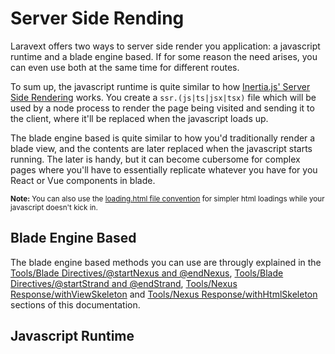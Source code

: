 # Server Side Rending

Laravext offers two ways to server side render you application: a javascript runtime and a blade engine based. If for some reason the need arises, you can even use both at the same time for different routes.

To sum up, the javascript runtime is quite similar to how [Inertia.js' Server Side Rendering](https://inertiajs.com/server-side-rendering) works. You create a `ssr.(js|ts|jsx|tsx)` file which will be used by a node process to render the page being visited and sending it to the client, where it'll be replaced when the javascript loads up. 

The blade engine based is quite similar to how you'd traditionally render a blade view, and the contents are later replaced when the javascript starts running. The later is handy, but it can become cubersome for complex pages where you'll have to essentially replicate whatever you have for you React or Vue components in blade.

<sup>**Note:** You can also use the [loading.html file convention](/concepts/file-conventions?id=loading) for simpler html loadings while your javascript doesn't kick in.</sup>

## Blade Engine Based

The blade engine based methods you can use are througly explained in the [Tools/Blade Directives/@startNexus and @endNexus](/tools/blade-directives?id=startnexus-and-endnexus), [Tools/Blade Directives/@startStrand and @endStrand](/tools/blade-directives?id=startstrand-and-endstrand), [Tools/Nexus Response/withViewSkeleton](/tools/nexus-response?id=withviewskeletonview-props-) and [Tools/Nexus Response/withHtmlSkeleton](/tools/nexus-response?id=withhtmlskeletonhtml_skeleton) sections of this documentation.

## Javascript Runtime